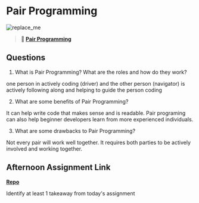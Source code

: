 # Pair Programming

![replace_me](https://codeworks.blob.core.windows.net/public/assets/img/illustrations/placeholder.svg)

> **📖 [Pair Programming](https://codeworksacademy.com/fs-student-guide/resources/wk7/01-Pair-Programming)**

## Questions

1. What is Pair Programming? What are the roles and how do they work?  

one person in actively coding (driver) and the other person (navigator) is actively following along and helping to guide the person coding  

2. What are some benefits of Pair Programming?  

It can help write code that makes sense and is readable. Pair programing can also help beginner developers learn from more experienced individuals.  

3. What are some drawbacks to Pair Programming?  

Not every pair will work well together. It requires both parties to be actively involved and working together. 

## Afternoon Assignment Link

**[Repo](https://github.com/Ryfitz11/<ASSIGNMENT_REPO>)**

Identify at least 1 takeaway from today's assignment

